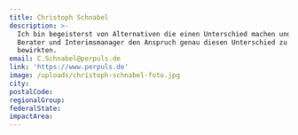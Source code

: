 ```yaml
---
title: Christoph Schnabel
description: >-
  Ich bin begeisterst von Alternativen die einen Unterschied machen und habe als
  Berater und Interimsmanager den Anspruch genau diesen Unterschied zu
  bewirkten. 
email: C.Schnabel@perpuls.de
link: 'https://www.perpuls.de'
image: /uploads/christoph-schnabel-foto.jpg
city:
postalCode:
regionalGroup:
federalState:
impactArea:
---
```


